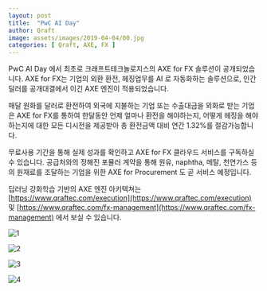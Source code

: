 ```yaml
---
layout: post
title:  "PwC AI Day"
author: Qraft
image: assets/images/2019-04-04/00.jpg
categories: [ Qraft, AXE, FX ]
---
```


PwC AI Day 에서 최초로 크래프트테크놀로지스의 AXE for FX 솔루션이 공개되었습니다. AXE for FX는 기업의 외환 환전, 헤징업무를 AI 로 자동화하는 솔루션으로, 인간딜러를 공개대결에서 이긴 AXE 엔진이 적용되었습니다.  

매달 원화를 달러로 환전하여 외국에 지불하는 기업 또는 수출대금을 외화로 받는 기업은 AXE for FX를 통하여 한달동안 언제 얼마나 환전을 해야하는지, 어떻게 헤징을 해야하는지에 대한 모든 디시전을 제공받아 총 환전금액 대비 연간 1.32%를  절감가능합니다.  

무료사용 기간을 통해 실제 성과를 확인하고 AXE for FX 클라우드 서비스를 구독하실 수 있습니다. 공급처와의 정해진 포뮬러 계약을 통해 원유, naphtha, 메탈, 천연가스 등의 원재료를 조달하는 기업을 위한 AXE for Procurement 도 곧 서비스 예정입니다.  

딥러닝 강화학습 기반의 AXE 엔진 아키텍쳐는 [https://www.qraftec.com/execution](https://www.qraftec.com/execution) 및 [https://www.qraftec.com/fx-management](https://www.qraftec.com/fx-management) 에서 보실 수 있습니다. 


![1](https://raw.githubusercontent.com/qraftech/qraftech.github.io/master/assets/images/2019-04-04/01.jpg)

![2](https://raw.githubusercontent.com/qraftech/qraftech.github.io/master/assets/images/2019-04-04/02.jpg)

![3](https://raw.githubusercontent.com/qraftech/qraftech.github.io/master/assets/images/2019-04-04/03.jpg)

![4](https://raw.githubusercontent.com/qraftech/qraftech.github.io/master/assets/images/2019-04-04/04.jpg)

